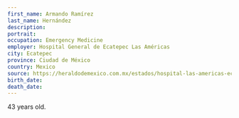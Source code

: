 ```yaml
---
first_name: Armando Ramírez
last_name: Hernández
description: 
portrait: 
occupation: Emergency Medicine
employer: Hospital General de Ecatepec Las Américas
city: Ecatepec
province: Ciudad de México
country: Mexico
source: https://heraldodemexico.com.mx/estados/hospital-las-americas-ecatepec-muerte-medico-covid19-doctor-armando-ramirez/
birth_date: 
death_date: 
---
```


43 years old.
